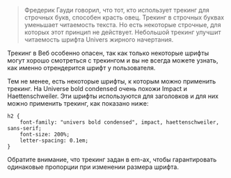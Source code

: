 > Фредерик Гауди говорил, что тот, кто использует трекинг для строчных букв, способен красть овец. Трекинг в строчных буквах уменьшает читаемость текста. Но есть некоторые строчные, для которых этот принцип не действует. Небольшой трекинг улучшит читаемость шрифта Univers жирного начертания.

Трекинг в Веб особенно опасен, так как только некоторые шрифты могут хорошо смотреться с трекингом и вы не всегда можете узнать, как именно отрендерится шрифт у пользователя.

Тем не менее, есть некоторые шрифты, к которым можно применить трекинг. На Universe bold condensed очень похожи Impact и Haettenschweiler. Эти шрифты используются для заголовков и для них можно применить трекинг, как показано ниже:

    h2 {
        font-family: "univers bold condensed", impact, haettenschweiler, sans-serif;
        font-size: 200%;
        letter-spacing: 0.1em;
    }

Обратите внимание, что трекинг задан в em-ах, чтобы гарантировать одинаковые пропорции при изменении размера шрифта.